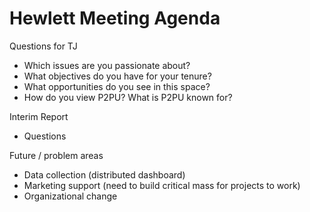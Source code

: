 # Hewlett Meeting Agenda

Questions for TJ

*   Which issues are you passionate about?
*   What objectives do you have for your tenure?
*   What opportunities do you see in this space?
*   How do you view P2PU? What is P2PU known for? 

Interim Report

*   Questions

Future / problem areas

*   Data collection (distributed dashboard)
*   Marketing support (need to build critical mass for projects to work)
*   Organizational change